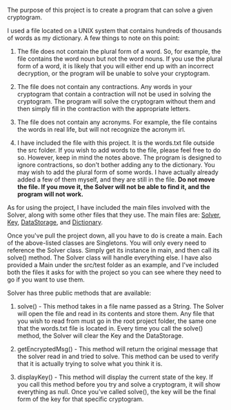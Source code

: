 The purpose of this project is to create a program that can solve a given cryptogram.

I used a file located on a UNIX system that contains hundreds of thousands of words as my
dictionary. A few things to note on this point:

1. The file does not contain the plural form of a word. So, for example, the file contains the word noun
but not the word nouns. If you use the plural form of a word, it is likely that you will either end up with
an incorrect decryption, or the program will be unable to solve your cryptogram.

2. The file does not contain any contractions. Any words in your cryptogram that contain a contraction
will not be used in solving the cryptogram. The program will solve the cryptogram without them and then
simply fill in the contraction with the appropriate letters.

3. The file does not contain any acronyms. For example, the file contains the words in real life,
but will not recognize the acronym irl.

4. I have included the file with this project. It is the words.txt file outside the src folder. If you
wish to add words to the file, please feel free to do so. However, keep in mind the notes above. The
program is designed to ignore contractions, so don't bother adding any to the dictionary. You may wish
to add the plural form of some words. I have actually already added a few of them myself, and they are
still in the file. **Do not move the file. If you move it, the Solver will not be able to find it, and
the program will not work.** 

As for using the project, I have included the main files involved with the Solver, along with some other
files that they use. The main files are: [Solver](src/main/com/cryptogram/solver/Solver.java), [Key](src/main/com/cryptogram/solver/Key.java),
[DataStorage](src/main/com/cryptogram/solver/DataStorage.java), and [Dictionary](src/main/com/cryptogram/solver/Dictionary.java).

Once you've pull the project down, all you have to do is create a main. Each of the above-listed classes
are Singletons. You will only every need to reference the Solver class. Simply get its instance in main,
and then call its solve() method. The Solver class will handle everything else. I have also provided a Main
under the src/test folder as an example, and I've included both the files it asks for with the project so you
can see where they need to go if you want to use them.

Solver has three public methods that are available:

1. solve() - This method takes in a file name passed as a String. The Solver will open the file and 
read in its contents and store them. Any file that you wish to read from must go in the root project
folder, the same one that the words.txt file is located in. Every time you call the solve() method,
the Solver will clear the Key and the DataStorage.

2. getEncryptedMsg() - This method will return the original message that the solver read in and tried
to solve. This method can be used to verify that it is actually trying to solve what you think it is.

3. displayKey() - This method will display the current state of the key. If you call this method before
you try and solve a cryptogram, it will show everything as null. Once you've called solve(), the key
will be the final form of the key for that specific cryptogram.